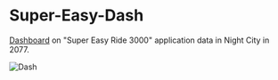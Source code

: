 # Super-Easy-Dash

[Dashboard](https://public.tableau.com/app/profile/egor7802/viz/Supereasydash/Dash) on "Super Easy Ride 3000" application data in Night City in 2077.


![Dash](https://user-images.githubusercontent.com/80149072/170874871-b500e29d-5bdb-43a5-a76f-ed389382088a.png)
